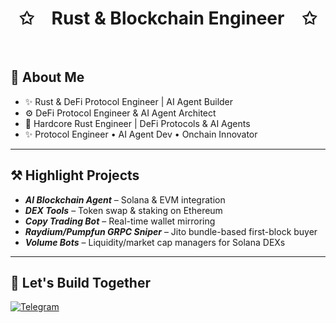 
<p align="center">
    <h1 align="center">✩&emsp;Rust & Blockchain Engineer&emsp;✩</h1>
</p>
<br>

## 🚀 About Me

- ✨ Rust & DeFi Protocol Engineer | AI Agent Builder
- ⚙️ DeFi Protocol Engineer & AI Agent Architect
- 🚀 Hardcore Rust Engineer | DeFi Protocols & AI Agents
- ✨ Protocol Engineer • AI Agent Dev • Onchain Innovator

---

## ⚒️ Highlight Projects

- **_AI Blockchain Agent_** – Solana & EVM integration
- **_DEX Tools_** – Token swap & staking on Ethereum
- **_Copy Trading Bot_** – Real-time wallet mirroring
- **_Raydium/Pumpfun GRPC Sniper_** – Jito bundle-based first-block buyer
- **_Volume Bots_** – Liquidity/market cap managers for Solana DEXs

---
## 🤝 Let's Build Together

<div style={{display : flex ; justify-content : space-evenly}}> 
<!--      <a href="https://x.com/" target="_blank"><img alt="Twitter"
        src="https://img.shields.io/badge/Twitter-000000?style=for-the-badge&logo=x&logoColor=white"/></a>
        <a href="https://wa.me/" target="_blank"><img alt="Whatsapp"
        src="https://img.shields.io/badge/Whatsapp-25d366?style=for-the-badge&logo=whatsapp&logoColor=white"/></a> 
    <a href="https://discordapp.com/users/471524111512764447" target="_blank"><img alt="Discord"
        src="https://img.shields.io/badge/Discord-7289DA?style=for-the-badge&logo=discord&logoColor=white"/></a>  -->
    <a href="https://t.me/@ajee1111" target="_blank"><img alt="Telegram"
        src="https://img.shields.io/badge/Telegram-26A5E4?style=for-the-badge&logo=telegram&logoColor=white"/></a>
</div>

